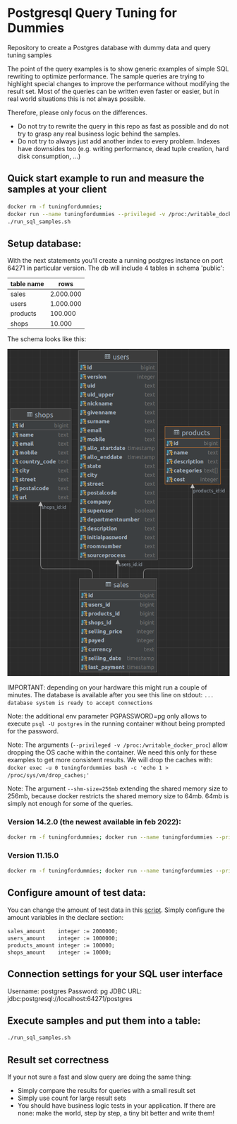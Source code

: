 # Postgresql Query Tuning for Dummies
Repository to create a Postgres database with dummy data and query tuning samples

The point of the query examples is to show generic examples of simple SQL rewriting to optimize performance.
The sample queries are trying to highlight special changes to improve the performance without modifying the result set.
Most of the queries can be written even faster or easier, but in real world situations this is not always possible.

Therefore, please only focus on the differences.
- Do not try to rewrite the query in this repo as fast as possible and do not try to grasp any real business logic behind the samples.
- Do not try to always just add another index to every problem. Indexes have downsides too (e.g. writing performance, dead tuple creation, hard disk consumption, ...)

## Quick start example to run and measure the samples at your client
```bash
docker rm -f tuningfordummies; 
docker run --name tuningfordummies --privileged -v /proc:/writable_docker_proc --shm-size=256mb -p 64271:5432 -v $(pwd)/scripts:/docker-entrypoint-initdb.d/ -e POSTGRESQL_PASSWORD=pg -e PGPASSWORD=pg bitnami/postgresql:11.15.0
./run_sql_samples.sh
```

## Setup database:
With the next statements you'll create a running postgres instance on port 64271 in particular version.
The db will include 4 tables in schema 'public':

| table name | rows      |
|------------|-----------|
| sales      | 2.000.000 |
| users      | 1.000.000 |
| products   | 100.000   |
| shops      | 10.000    |

The schema looks like this: 

![schema](./schema.png)

IMPORTANT: depending on your hardware this might run a couple of minutes.
The database is available after you see this line on stdout:
`... database system is ready to accept connections`

Note: the additional env parameter PGPASSWORD=pg only allows to execute `psql -U postgres` in the running container without being prompted for the password.

Note: The arguments (`--privileged -v /proc:/writable_docker_proc`) allow dropping the OS cache within the container. We need this only for these examples to get more consistent results.
We will drop the caches with:
`docker exec -u 0 tuningfordummies bash -c 'echo 1 > /proc/sys/vm/drop_caches;'`

Note: The argument `--shm-size=256mb` extending the shared memory size to 256mb, because docker restricts the shared memory size to 64mb. 
64mb is simply not enough for some of the queries.

### Version 14.2.0 (the newest available in feb 2022):
```bash
docker rm -f tuningfordummies; docker run --name tuningfordummies --privileged -v /proc:/writable_docker_proc --shm-size=256mb -p 64271:5432 -v $(pwd)/scripts:/docker-entrypoint-initdb.d/ -e POSTGRESQL_PASSWORD=pg -e PGPASSWORD=pg bitnami/postgresql:14.2.0

```

### Version 11.15.0
```bash
docker rm -f tuningfordummies; docker run --name tuningfordummies --privileged -v /proc:/writable_docker_proc --shm-size=256mb -p 64271:5432 -v $(pwd)/scripts:/docker-entrypoint-initdb.d/ -e POSTGRESQL_PASSWORD=pg -e PGPASSWORD=pg bitnami/postgresql:11.15.0
```

## Configure amount of test data:
You can change the amount of test data in this [script](scripts/gen_data.sql.lqs).
Simply configure the amount variables in the declare section:
```
sales_amount    integer := 2000000;
users_amount    integer := 1000000;
products_amount integer := 100000;
shops_amount    integer := 10000;
```

## Connection settings for your SQL user interface
Username: postgres
Password: pg
JDBC URL: jdbc:postgresql://localhost:64271/postgres

## Execute samples and put them into a table:
```bash
./run_sql_samples.sh
```


## Result set correctness
If your not sure a fast and slow query are doing the same thing: 
 - Simply compare the results for queries with a small result set
 - Simply use count for large result sets
 - You should have business logic tests in your application. If there are none: make the world, step by step, a tiny bit better and write them!
